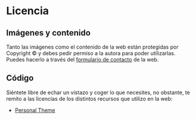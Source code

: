 # Licencia

## Imágenes y contenido

Tanto las imágenes como el contenido de la web están protegidas por Copyright &copy; y debes pedir permiso a la autora para poder utilizarlas. Puedes hacerlo a través del [formulario de contacto](https://regazofotografia.com/contacta/) de la web.

## Código

Siéntete libre de echar un vistazo y coger lo que necesites, no obstante, te remito a las licencias de los distintos recursos que utilizo en la web:

- [Personal Theme](https://github.com/bjacquemet/personal-web/blob/master/LICENSE)
